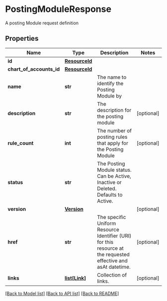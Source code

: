 # PostingModuleResponse

A posting Module request definition

## Properties
Name | Type | Description | Notes
------------ | ------------- | ------------- | -------------
**id** | [**ResourceId**](ResourceId.md) |  | 
**chart_of_accounts_id** | [**ResourceId**](ResourceId.md) |  | 
**name** | **str** | The name to identify the Posting Module by | 
**description** | **str** | The description for the posting module | [optional] 
**rule_count** | **int** | The number of posting rules that apply for the Posting Module | [optional] 
**status** | **str** | The Posting Module status. Can be Active, Inactive or Deleted. Defaults to Active. | 
**version** | [**Version**](Version.md) |  | [optional] 
**href** | **str** | The specific Uniform Resource Identifier (URI) for this resource at the requested effective and asAt datetime. | [optional] 
**links** | [**list[Link]**](Link.md) | Collection of links. | [optional] 

[[Back to Model list]](../README.md#documentation-for-models) [[Back to API list]](../README.md#documentation-for-api-endpoints) [[Back to README]](../README.md)


